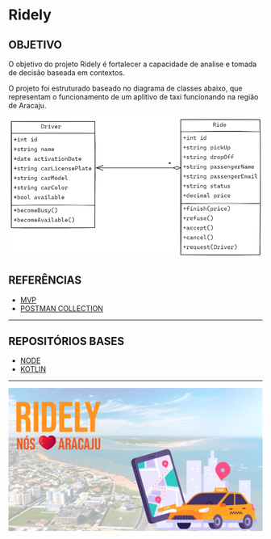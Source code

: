 # Ridely

## OBJETIVO

O objetivo do projeto Ridely é fortalecer a capacidade de analise e tomada de decisão baseada em contextos. 

O projeto foi estruturado baseado no diagrama de classes abaixo, que representam o funcionamento de um aplitivo de taxi funcionando na região de Aracaju.

![Class](./assets/class_diagram.png)

## REFERÊNCIAS
- [MVP](MVP.md)
- [POSTMAN COLLECTION](https://l3l3co.postman.co/workspace/New-Team-Workspace~d450d5e4-7c3a-4449-9f65-226a04a3389e/collection/414153-735bc628-c41e-478c-a2c4-d90be0758a1a?action=share&creator=414153&active-environment=414153-4adc1ab7-8041-4b2c-8241-002c5e9dcfa7)
  
---
## REPOSITÓRIOS BASES

- [NODE](https://github.com/jaya-academy/ridely_node)
- [KOTLIN](https://github.com/jaya-academy/ridely-kotlin)

---

![Ridely](./assets/banner-ridely.jpg)
